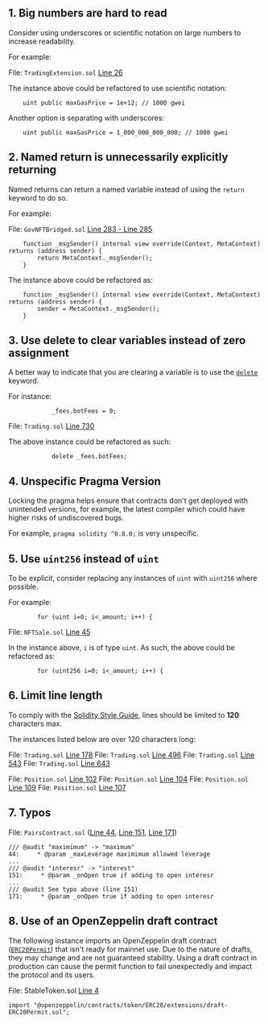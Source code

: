 ## 1. Big numbers are hard to read

Consider using underscores or scientific notation on large numbers to increase readability.

For example:

File: `TradingExtension.sol` [Line 26](https://github.com/code-423n4/2022-12-tigris/blob/main/contracts/TradingExtension.sol#L26)

The instance above could be refactored to use scientific notation:

```solidity
    uint public maxGasPrice = 1e+12; // 1000 gwei
```

Another option is separating with underscores:

```solidity
    uint public maxGasPrice = 1_000_000_000_000; // 1000 gwei
```

## 2. Named return is unnecessarily explicitly returning

Named returns can return a named variable instead of using the `return` keyword to do so.

For example:

File: `GovNFTBridged.sol` [Line 283 - Line 285](https://github.com/code-423n4/2022-12-tigris/blob/main/contracts/GovNFTBridged.sol#L283-L285)

```solidity
    function _msgSender() internal view override(Context, MetaContext) returns (address sender) {
        return MetaContext._msgSender();
    }
```

The instance above could be refactored as:

```solidity
    function _msgSender() internal view override(Context, MetaContext) returns (address sender) {
        sender = MetaContext._msgSender();
    }
```

## 3. Use delete to clear variables instead of zero assignment

A better way to indicate that you are clearing a variable is to use the [`delete`](https://docs.soliditylang.org/en/v0.8.17/types.html#delete) keyword.

For instance:

```solidity
            _fees.botFees = 0;
```

File: `Trading.sol` [Line 730](https://github.com/code-423n4/2022-12-tigris/blob/main/contracts/Trading.sol#L730)

The above instance could be refactored as such:

```solidity
            delete _fees.botFees;
```

## 4. Unspecific Pragma Version

Locking the pragma helps ensure that contracts don't get deployed with unintended versions, for example, the latest compiler which could have higher risks of undiscovered bugs.

For example, `pragma solidity ^0.8.0;` is very unspecific.

## 5. Use `uint256` instead of `uint`

To be explicit, consider replacing any instances of `uint` with `uint256` where possible.

For example:

```solidity
        for (uint i=0; i<_amount; i++) {
```

File: `NFTSale.sol` [Line 45](https://github.com/code-423n4/2022-12-tigris/blob/main/contracts/NFTSale.sol#L45)

In the instance above, `i` is of type `uint`. As such, the above could be refactored as:

```solidity
        for (uint256 i=0; i<_amount; i++) {
```

## 6. Limit line length

To comply with the [Solidity Style Guide](https://docs.soliditylang.org/en/develop/style-guide.html#maximum-line-length), lines should be limited to **120** characters max.

The instances listed below are over 120 characters long:

File: `Trading.sol` [Line 178](https://github.com/code-423n4/2022-12-tigris/blob/main/contracts/Trading.sol#L178)
File: `Trading.sol` [Line 496](https://github.com/code-423n4/2022-12-tigris/blob/main/contracts/Trading.sol#L496)
File: `Trading.sol` [Line 543](https://github.com/code-423n4/2022-12-tigris/blob/main/contracts/Trading.sol#L543)
File: `Trading.sol` [Line 643](https://github.com/code-423n4/2022-12-tigris/blob/main/contracts/Trading.sol#L643)

File: `Position.sol` [Line 102](https://github.com/code-423n4/2022-12-tigris/blob/main/contracts/Position.sol#L102)
File: `Position.sol` [Line 104](https://github.com/code-423n4/2022-12-tigris/blob/main/contracts/Position.sol#L104)
File: `Position.sol` [Line 109](https://github.com/code-423n4/2022-12-tigris/blob/main/contracts/Position.sol#L109)
File: `Position.sol` [Line 107](https://github.com/code-423n4/2022-12-tigris/blob/main/contracts/Position.sol#L107)

## 7. Typos

File: `PairsContract.sol` ([Line 44](https://github.com/code-423n4/2022-12-tigris/blob/main/contracts/PairsContract.sol#L44), [Line 151](https://github.com/code-423n4/2022-12-tigris/blob/main/contracts/PairsContract.sol#L151), [Line 171](https://github.com/code-423n4/2022-12-tigris/blob/main/contracts/PairsContract.sol#L171))

```
/// @audit "maximimum" -> "maximum"
44:     * @param _maxLeverage maximimum allowed leverage
...
/// @audit "interesr" -> "interest"
151:     * @param _onOpen true if adding to open interesr
...
/// @audit See typo above (line 151)
171:     * @param _onOpen true if adding to open interesr
```

## 8. Use of an OpenZeppelin draft contract

The following instance imports an OpenZeppelin draft contract ([`ERC20Permit`](https://docs.openzeppelin.com/contracts/3.x/api/drafts#ERC20Permit)) that isn't ready for mainnet use. Due to the nature of drafts, they may change and are not guaranteed stability. Using a draft contract in production can cause the permit function to fail unexpectedly and impact the protocol and its users.

File: StableToken.sol [Line 4](https://github.com/code-423n4/2022-12-tigris/blob/main/contracts/StableToken.sol#L4)

```solidity
import "@openzeppelin/contracts/token/ERC20/extensions/draft-ERC20Permit.sol";
```
